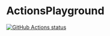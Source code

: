 # ActionsPlayground

<p align="left">
  <a href="https://github.com/gaziz12/ActionsPlayground"><img alt="GitHub Actions status" src="https://github.com/gaziz12/ActionsPlayground/.github/workflows/Docker%20Image%20CI/badge.svgg"></a>
</p>
